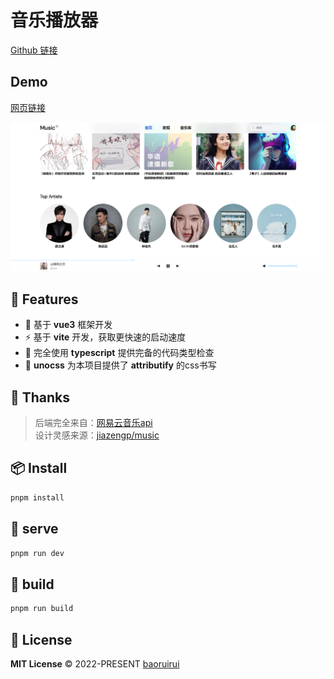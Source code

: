 # 音乐播放器
[Github 链接](https://github.com/BRR-bupt/musicPlayer)

## Demo
[网页链接](http://buptyi.xyz:7000)

![首页截图](../asset/music.png)


## 🚀 Features

- 🎪 基于 **vue3** 框架开发
- ⚡ 基于 **vite** 开发，获取更快速的启动速度
- 🦾 完全使用 **typescript** 提供完备的代码类型检查
- 🔋 **unocss** 为本项目提供了 **attributify** 的css书写

## 🌸 Thanks
> 后端完全来自：[网易云音乐api](https://github.com/Binaryify/NeteaseCloudMusicApi)  
> 设计灵感来源：[jiazengp/music](https://github.com/jiazengp/music?ref=vuejsexamples.com)

## 📦 Install
```bash
pnpm install
```

## 🦄  serve
```bash
pnpm run dev
```

## 🧱  build
```bash
pnpm run build
```

## 📄 License

**MIT License** © 2022-PRESENT [baoruirui](https://github.com/BRR-bupt)




